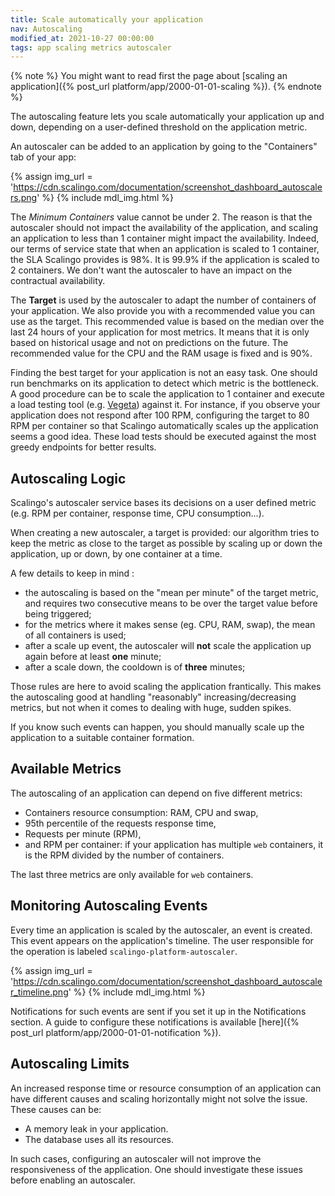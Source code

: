 ```yaml
---
title: Scale automatically your application
nav: Autoscaling
modified_at: 2021-10-27 00:00:00
tags: app scaling metrics autoscaler
---
```


{% note %}
  You might want to read first the page about [scaling an application]({% post_url
  platform/app/2000-01-01-scaling %}).
{% endnote %}

The autoscaling feature lets you scale automatically your application up and
down, depending on a user-defined threshold on the application metric.

An autoscaler can be added to an application by going to the "Containers" tab
of your app:

{% assign img_url = 'https://cdn.scalingo.com/documentation/screenshot_dashboard_autoscalers.png' %}
{% include mdl_img.html %}

The *Minimum Containers* value cannot be under 2. The reason is that the
autoscaler should not impact the availability of the application, and scaling
an application to less than 1 container might impact the availability. Indeed,
our terms of service state that when an application is scaled to 1 container,
the SLA Scalingo provides is 98%. It is 99.9% if the application is scaled to 2
containers. We don't want the autoscaler to have an impact on the contractual
availability.

The **Target** is used by the autoscaler to adapt the number of containers of
your application. We also provide you with a recommended value you can use as
the target. This recommended value is based on the median over the last 24 hours
of your application for most metrics. It means that it is only based on
historical usage and not on predictions on the future. The recommended value for
the CPU and the RAM usage is fixed and is 90%.

Finding the best target for your application is not an easy task. One should run
benchmarks on its application to detect which metric is the bottleneck. A good
procedure can be to scale the application to 1 container and execute a load
testing tool (e.g. [Vegeta](https://github.com/tsenart/vegeta)) against it. For
instance, if you observe your application does not respond after 100 RPM,
configuring the target to 80 RPM per container so that Scalingo automatically
scales up the application seems a good idea. These load tests should be executed
against the most greedy endpoints for better results.

## Autoscaling Logic

Scalingo's autoscaler service bases its decisions on a user defined metric
(e.g. RPM per container, response time, CPU consumption...).

When creating a new autoscaler, a target is provided: our algorithm tries to
keep the metric as close to the target as possible by scaling up or down the
application, up or down, by one container at a time.

A few details to keep in mind :

* the autoscaling is based on the "mean per minute" of the target metric, and requires
two consecutive means to be over the target value before being triggered;
* for the metrics where it makes sense (eg. CPU, RAM, swap), the mean of all containers
is used;
* after a scale up event, the autoscaler will **not** scale the application up again before at
least **one** minute;
* after a scale down, the cooldown is of **three** minutes;

Those rules are here to avoid scaling the application frantically. This makes the autoscaling
good at handling "reasonably" increasing/decreasing metrics, but not when it comes to dealing
with huge, sudden spikes.

If you know such events can happen, you should manually scale up the application to a suitable
container formation.

## Available Metrics

The autoscaling of an application can depend on five different metrics:

* Containers resource consumption: RAM, CPU and swap,
* 95th percentile of the requests response time,
* Requests per minute (RPM),
* and RPM per container: if your application has multiple `web` containers, it
  is the RPM divided by the number of containers.

The last three metrics are only available for `web` containers.

## Monitoring Autoscaling Events

Every time an application is scaled by the autoscaler, an event is created.
This event appears on the application's timeline. The user responsible for the
operation is labeled `scalingo-platform-autoscaler`.

{% assign img_url = 'https://cdn.scalingo.com/documentation/screenshot_dashboard_autoscaler_timeline.png' %}
{% include mdl_img.html %}

Notifications for such events are sent if you set it up in the Notifications
section. A guide to configure these notifications is available [here]({%
post_url platform/app/2000-01-01-notification %}).

## Autoscaling Limits

An increased response time or resource consumption of an application can have
different causes and scaling horizontally might not solve the issue. These
causes can be:

- A memory leak in your application.
- The database uses all its resources.

In such cases, configuring an autoscaler will not improve the responsiveness of
the application. One should investigate these issues before enabling an
autoscaler.
